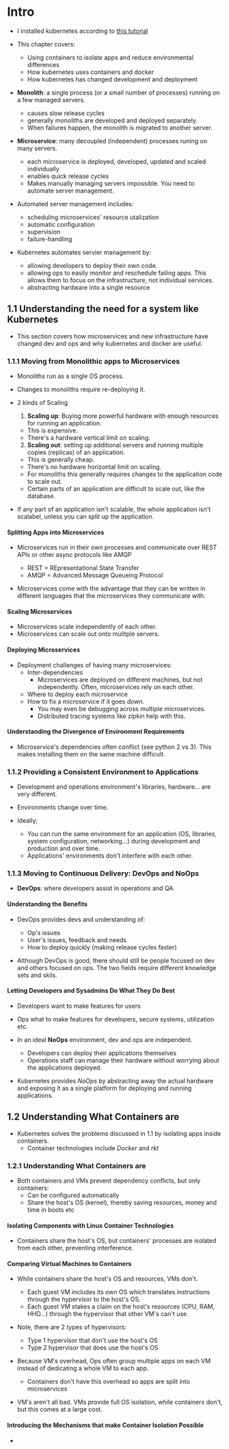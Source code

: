 # Intro

- I installed kubernetes according to [this tutorial](https://tutorials.ubuntu.com/tutorial/install-a-local-kubernetes-with-microk8s#4)

- This chapter covers:
  - Using containers to isolate apps and reduce environmental differences
  - How kubernetes uses containers and docker
  - How kubernetes has changed development and deployment

- __Monolith__: a single process (or a small number of processes) running on a few managed servers.
  - causes slow release cycles
  - generally monoliths are developed and deployed separately.
  - When failures happen, the monolith is migrated to another server.

- __Microservice__: many decoupled (independent) processes runing on many servers.
  - each microservice is deployed, developed, updated and scaled individually
  - enables quick release cycles
  - Makes manually managing servers impossible. You need to automate server management.

- Automated server management includes:
  - scheduling microservices' resource utalization
  - automatic configuration
  - supervision
  - failure-handling

- Kubernetes automates servier management by:
  - allowing developers to deploy their own code.
  - allowing ops to easily monitor and reschedule failing apps. This allows them to focus on the infrastructure, not individual services.
  - abstracting hardware into a single resource

## 1.1 Understanding the need for a system like Kubernetes

- This section covers how microservices and new infrastructure have changed dev and ops and why kubernetes and docker are useful.

### 1.1.1 Moving from Monolithic apps to Microservices

- Monoliths run as a single OS process.
- Changes to monoliths require re-deploying it.

- 2 kinds of Scaling
  1. __Scaling up__: Buying more powerful hardware with enough resources for running an application.
    - This is expensive.
    - There's a hardware vertical limit on scaling.
  2. __Scaling out__: setting up additional servers and running multiple copies (replicas) of an application.
    - This is generally cheap.
    - There's no hardware horizontal limit on scaling.
    - For monoliths this generally requires changes to the application code to scale out.
    - Certain parts of an application are difficult to scale out, like the database.

- If any part of an application isn't scalable, the whole application isn't scalabel, unless you can split up the application.

#### Splitting Apps into Microservices

- Microservices run in their own processes and communicate over REST APIs or other async protocols like AMQP
  - REST = REpresentational State Transfer
  - AMQP = Advanced Message Queueing Protocol

- Microservices come with the advantage that they can be written in different languages that the microservices they communicate with.

#### Scaling Microservices

- Microservices scale independently of each other.
- Microservices can scale out onto mulitple servers.

#### Deploying Microservices

- Deployment challenges of having many microservices:
  - Inter-dependencies
    - Microservices are deployed on different machines, but not independently. Often, microservices rely on each other.
  - Where to deploy each microservice
  - How to fix a microservice if it goes down.
    - You may even be debugging across multiple microservices.
    - Distributed tracing systems like zipkin help with this.

#### Understanding the Divergence of Environment Requirements

- Microservice's dependencies often conflict (see python 2 vs 3). This makes installing them on the same machine difficult.

### 1.1.2 Providing a Consistent Environment to Applications

- Development and operations environment's libraries, hardware... are very different.
- Environments change over time.

- Ideally;
  - You can run the same environment for an application (OS, libraries, system configuration, networking...) during development and production and over time.
  - Applications' environments don't interfere with each other.

### 1.1.3 Moving to Continuous Delivery: DevOps and NoOps

- __DevOps__: where developers assist in operations and QA.

#### Understanding the Benefits

- DevOps provides devs and understanding of:
  - Op's issues
  - User's issues, feedback and needs
  - How to deploy quickly (making release cycles faster)

- Although DevOps is good, there should still be people focused on dev and others focused on ops. The two fields require different knowledge sets and skils.

#### Letting Developers and Sysadmins Do What They Do Best

- Developers want to make features for users
- Ops what to make features for developers, secure systems, utilization etc.

- In an ideal __NoOps__ environment, dev and ops are independent.
  - Developers can deploy their applications themselves
  - Operations staff can manage their hardware without worrying about the applications deployed.

- Kubernetes provides *NoOps* by abstracting away the actual hardware and exposing it as a single platform for deploying and running applications.

## 1.2 Understanding What Containers are

- Kubernetes solves the problems discussed in 1.1 by isolating apps inside containers.
  - Container technologies include *Docker* and *rkt*

### 1.2.1 Understanding What Containers are

- Both containers and VMs prevent dependency conflicts, but only containers:
  - Can be configured automatically
  - Share the host's OS (kernel), thereby saving resources, money and time in boots etc

#### Isolating Components with Linux Container Technologies

- Containers share the host's OS, but containers' processes are isolated from each other, preventing interference.

#### Comparing Virtual Machines to Containers

- While containers share the host's OS and resources, VMs don't. 
  - Each guest VM includes its own OS which translates instructions through the hypervisor to the host's OS.
  - Each guest VM stakes a claim on the host's resources (CPU, RAM, HHD...) through the hypervisor that other VM's can't use.

- Note, there are 2 types of hypervisors:
  - Type 1 hypervisor that don't use the host's OS
  - Type 2 hypervisor that does use the host's OS

- Because VM's overhead, Ops often group multiple apps on each VM instead of dedicating a whole VM to each app.
  - Containers don't have this overhead so apps are split into microservices

- VM's aren't all bad. VMs provide full OS isolation, while containers don't, but this comes at a large cost.

#### Introducing the Mechanisms that make Container Isolation Possible

- 